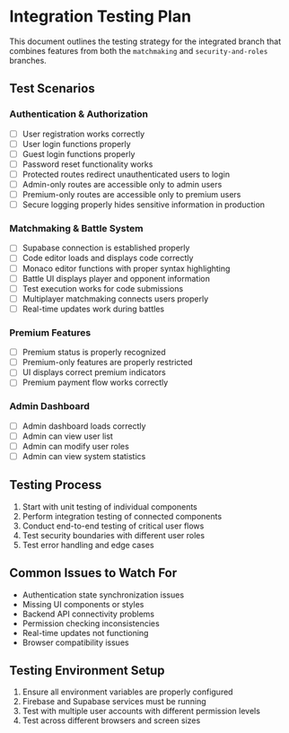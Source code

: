 # Integration Testing Plan

This document outlines the testing strategy for the integrated branch that combines features from both the `matchmaking` and `security-and-roles` branches.

## Test Scenarios

### Authentication & Authorization
- [ ] User registration works correctly
- [ ] User login functions properly
- [ ] Guest login functions properly
- [ ] Password reset functionality works
- [ ] Protected routes redirect unauthenticated users to login
- [ ] Admin-only routes are accessible only to admin users
- [ ] Premium-only routes are accessible only to premium users
- [ ] Secure logging properly hides sensitive information in production

### Matchmaking & Battle System
- [ ] Supabase connection is established properly
- [ ] Code editor loads and displays code correctly
- [ ] Monaco editor functions with proper syntax highlighting
- [ ] Battle UI displays player and opponent information
- [ ] Test execution works for code submissions
- [ ] Multiplayer matchmaking connects users properly
- [ ] Real-time updates work during battles

### Premium Features
- [ ] Premium status is properly recognized
- [ ] Premium-only features are properly restricted
- [ ] UI displays correct premium indicators
- [ ] Premium payment flow works correctly

### Admin Dashboard
- [ ] Admin dashboard loads correctly
- [ ] Admin can view user list
- [ ] Admin can modify user roles
- [ ] Admin can view system statistics

## Testing Process

1. Start with unit testing of individual components
2. Perform integration testing of connected components
3. Conduct end-to-end testing of critical user flows
4. Test security boundaries with different user roles
5. Test error handling and edge cases

## Common Issues to Watch For

- Authentication state synchronization issues
- Missing UI components or styles
- Backend API connectivity problems
- Permission checking inconsistencies
- Real-time updates not functioning
- Browser compatibility issues

## Testing Environment Setup

1. Ensure all environment variables are properly configured
2. Firebase and Supabase services must be running
3. Test with multiple user accounts with different permission levels
4. Test across different browsers and screen sizes 